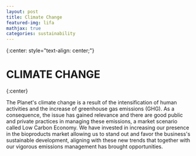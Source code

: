 ```yaml
---
layout: post
title: Climate Change
featured-img: lifa
mathjax: true
categories: sustainability
---
```

{:center: style="text-align: center;"}

# **CLIMATE** CHANGE
{:center}

The Planet's climate change is a result of the intensification of human activities and the increase of greenhouse gas emissions (GHG). As a consequence, the issue has gained relevance and there are good public and private practices in managing these emissions, a market scenario called Low Carbon Economy. We have invested in increasing our presence in the bioproducts market allowing us to stand out and favor the business's sustainable development, aligning with these new trends that together with our vigorous emissions management has brought opportunities.
